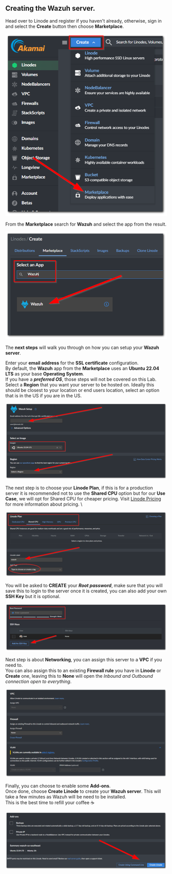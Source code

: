 
## Creating the Wazuh server.

Head over to Linode and register if you haven't already, otherwise, sign in and select the **Create** button then choose **Marketplace**. 

![Step_01](images/Create-Linode-01.png)

From the **Marketplace** search for **Wazuh** and select the app from the result. 

![Step_02](images/Create-Linode-02.png)

The **next steps** will walk you through on how you can setup your **Wazuh server**.

Enter your **email address** for the **SSL certificate** configuration.\
By default, the **Wazuh** app from the **Marketplace** uses an **Ubuntu 22.04 LTS** as your base **Operating System**. \
If you have a ***preferred OS***, those steps will not be covered on this Lab. \
Select a **Region** that you want your server to be hosted on. Ideally this should be closest to your location or end users location, select an option that is in the US if you are in the US. 

![Step_03](images/Create-Wazuh-01.png)

The next step is to choose your **Linode Plan**, if this is for a production server it is recommended not to use the **Shared CPU** option but for our **Use Case**, we will opt for Shared CPU for cheaper pricing. 
Visit [Linode Pricing ](https://www.linode.com/pricing/) for more information about pricing. \

![Step_04](images/Create-Wazuh-02.png)

You will be asked to **CREATE** your ***Root password***, make sure that you will save this to login to the server once it is created, you can also add your own **SSH Key** but it is optional. 

![Step_05](images/Create-Wazuh-03.png)

Next step is about **Networking**, you can assign this server to a **VPC** if you need to. \
You can also assign this to an existing **Firewall rule** you have in **Linode** or **Create** one, leaving this to **None** will open the *Inbound and Outbound connection open to everything*.

![Step_06](images/Create-Wazuh-04.png)


Finally, you can choose to enable some **Add-ons**. \
Once done, choose **Create Linode** to create your **Wazuh server**. This will take a few minutes as Wazuh will be need to be installed. \
This is the best time to refill your coffee ☕

![Step_07](images/Create-Wazuh-05.png)